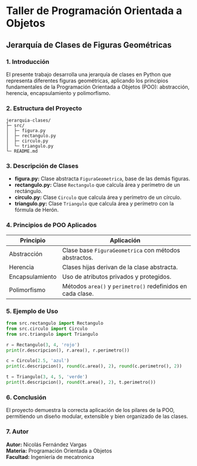 # Taller de Programación Orientada a Objetos
## Jerarquía de Clases de Figuras Geométricas

### 1. Introducción
El presente trabajo desarrolla una jerarquía de clases en Python que representa diferentes figuras geométricas, aplicando los principios fundamentales de la Programación Orientada a Objetos (POO): abstracción, herencia, encapsulamiento y polimorfismo.

### 2. Estructura del Proyecto
```
jerarquia-clases/
├─ src/
│  ├─ figura.py
│  ├─ rectangulo.py
│  ├─ circulo.py
│  └─ triangulo.py
└─ README.md
```

### 3. Descripción de Clases
- **figura.py:** Clase abstracta `FiguraGeometrica`, base de las demás figuras.
- **rectangulo.py:** Clase `Rectangulo` que calcula área y perímetro de un rectángulo.
- **circulo.py:** Clase `Circulo` que calcula área y perímetro de un círculo.
- **triangulo.py:** Clase `Triangulo` que calcula área y perímetro con la fórmula de Herón.

### 4. Principios de POO Aplicados
| Principio | Aplicación |
|------------|-------------|
| Abstracción | Clase base `FiguraGeometrica` con métodos abstractos. |
| Herencia | Clases hijas derivan de la clase abstracta. |
| Encapsulamiento | Uso de atributos privados y protegidos. |
| Polimorfismo | Métodos `area()` y `perimetro()` redefinidos en cada clase. |

### 5. Ejemplo de Uso
```python
from src.rectangulo import Rectangulo
from src.circulo import Circulo
from src.triangulo import Triangulo

r = Rectangulo(3, 4, 'rojo')
print(r.descripcion(), r.area(), r.perimetro())

c = Circulo(2.5, 'azul')
print(c.descripcion(), round(c.area(), 2), round(c.perimetro(), 2))

t = Triangulo(3, 4, 5, 'verde')
print(t.descripcion(), round(t.area(), 2), t.perimetro())
```

### 6. Conclusión
El proyecto demuestra la correcta aplicación de los pilares de la POO, permitiendo un diseño modular, extensible y bien organizado de las clases.

### 7. Autor
**Autor:** Nicolás Fernández Vargas  
**Materia:** Programación Orientada a Objetos  
**Facultad:** Ingeniería de mecatronica   